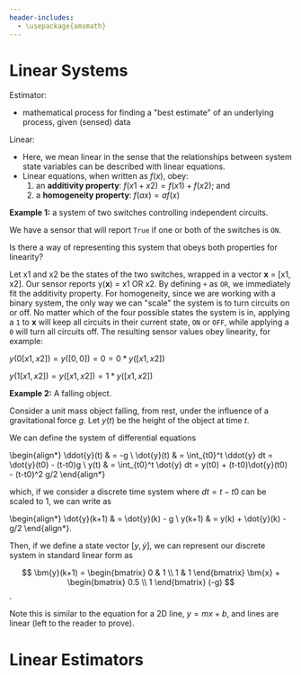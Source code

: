```yaml
---
header-includes:
  - \usepackage{amsmath}
---
```


# Linear Systems

Estimator:

- mathematical process for finding a "best estimate" of an underlying process,
given (sensed) data

Linear:

- Here, we mean linear in the sense that the relationships between system state
variables can be described with linear equations.
- Linear equations, when written as $f(x)$, obey:
    1. an **additivity property**:  $f(x1 + x2) = f(x1) + f(x2)$; and
    2. a **homogeneity property**: $f(ax) = a f(x)$

**Example 1:** a system of two switches controlling independent circuits.

We have a sensor that will report `True` if one or both of the
switches is `ON`.

Is there a way of representing this system that obeys both properties for
linearity?

Let x1 and x2 be the states of the two switches, wrapped in a vector **x** =
[x1, x2]. Our sensor reports y(**x**) = x1 OR x2. By defining `+` as `OR`,
we immediately fit the additivity property. For homogeneity, since we are
working with a binary system, the only way we can "scale" the system is to turn
circuits on or off. No matter which of the four possible states the system is
in, applying a `1` to **x** will keep all circuits in their current state, `ON`
or `OFF`, while applying a `0` will turn all circuits off. The resulting sensor
values obey linearity, for example:

$y(0 [x1,x2]) = y([0,0]) = 0 = 0*y([x1,x2])$

$y(1 [x1, x2]) = y([x1, x2]) = 1* y([x1, x2])$

**Example 2:** A falling object.

Consider a unit mass object falling, from rest, under the influence of a gravitational
force $g$. Let $y(t)$ be the height of the object at time $t$.

We can define the system of differential equations

\begin{align\*}
\ddot{y}(t) & = -g \\
\dot{y}(t) & = \int_{t0}^t \ddot{y} dt = \dot{y}(t0) - (t-t0)g \\
y(t) & = \int_{t0}^t \dot{y} dt = y(t0) + (t-t0)\dot{y}(t0) - (t-t0)^2 g/2
\end{align\*}

which, if we consider a discrete time system where $dt = t-t0$ can be scaled to
1, we can write as

\begin{align\*}
\dot{y}(k+1) & = \dot{y}(k) - g \\
y(k+1) & = y(k) + \dot{y}(k) - g/2
\end{align\*}.

Then, if we define a state vector $[y, \dot{y}]$, we can represent our discrete system in
standard linear form as

$$
\bm{y}(k+1) = \begin{bmatrix}
0 & 1 \\
1 & 1 
\end{bmatrix} \bm{x} + \begin{bmatrix}
0.5 \\
1
\end{bmatrix} (-g)
$$.

Note this is similar to the equation for a 2D line, $y = mx + b$, and lines are
linear (left to the reader to prove).

# Linear Estimators
